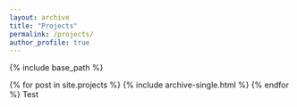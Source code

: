 ```yaml
---
layout: archive
title: "Projects"
permalink: /projects/
author_profile: true
---
```


{% include base_path %}


{% for post in site.projects %}
  {% include archive-single.html %}
{% endfor %}
Test
